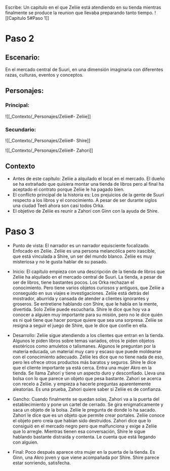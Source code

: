 Escribe:
Un capitulo en el que Zeliie está atendiendo en su tienda mientras finalmente se produce la reunion que llevaba preparando tanto tiempo.
![[Capitulo 5#Paso 1]]

# Paso 2

## Escenario:
En el mercado central de Suuri, en una dimensión imaginaria con diferentes razas, culturas, eventos y conceptos.

## Personajes:
### Principal:
![[_Contexto/_Personajes/Zeliie#- Zeliie]]
### Secundario:
![[_Contexto/_Personajes/Zeliie#- Shire]]

![[_Contexto/_Personajes/Zeliie#- Zahori]]

## Contexto
-   Antes de este capítulo: Zeliie a alquilado el local en el mercado. El dueño se ha extrañado que quisiera montar una tienda de libros pero al final ha aceptado el contrato porque Zeliie le ha pagado bien. 
-   El conflicto principal de la historia es: Los prejuicios de la gente de Suuri respecto a los libros y el conocimiento. A pesar de ser durante siglos una ciudad Teeli ahora son casi todos Orka.
-   El objetivo de Zeliie es reunir a Zahorí con Ginn con la ayuda de Shire.

# Paso 3

 - Punto de vista: El narrador es un narrador equisciente focalizado. Enfocado en Zeliie. Zeliie es una persona melancólica pero irascible, que está vinculada a Shire, un ser del mundo blanco. Zeliie es muy misteriosa y no le gusta hablar de su pasado.

- Inicio: El capítulo empieza con una descripción de la tienda de libros que Zeliie ha alquilado en el mercado central de Suuri. La tienda, a pesar de ser de libros, tiene bastantes pocos. Los Orka rechazan el conocimiento. Pero tiene varios objetos curiosos y antiguos, que Zeliie a conseguido en sus viajes e investigaciones. Zeliie está detrás del mostrador, aburrida y cansada de atender a clientes ignorantes y groseros. Se entretiene hablando con Shire, que le habla en la mente, divertida. Solo Zeliie puede escucharla. Shire le dice que hoy va a conocer a alguien muy importante para su misión, pero no le dice quién es ni qué tiene que hacer porque quiere que sea una sorpresa. Zeliie se resigna a seguir el juego de Shire, que le dice que confíe en ella.

- Desarrollo: Zeliie sigue atendiendo a los clientes que entran en la tienda. Algunos le piden libros sobre temas variados, otros le piden objetos esotéricos como amuletos o talismanes. Algunos le preguntan por la materia educada, un material muy caro y escaso que puede moldearse con el conocimiento adecuado. Zeliie les dice que no tiene nada de eso, pero les ofrece otros productos más baratos y seguros. Shire le dice que el cliente importante ya está cerca. Entra una mujer Akro en la tienda. Se llama Zahorí y tiene un aspecto duro y desconfiado. Lleva una bolsa con lo que parece un objeto que pesa bastante. Zahori se acerca con recelo a Zeliie. y empieza a hacerle preguntas aparentemente aleatorias. Es una prueba, Zahori quiere saber si Zeliie es de confianza.

- Gancho: Cuando finalmente se quedan solas, Zahori va a la puerta del establecimiento y pone un cartel de cerrado. Se gira enigmaticamente y saca un objeto de la bolsa. Zeliie le pregunta de donde lo ha sacado. Zahorí le dice que es un objeto que permite crear portales. Zeliie conoce el objeto pero creia que habían sido destruidos. Zahori dice que lo consiguió en el mercado negro pero que malfunciona y exige a Zeliie que lo arregle. Mientras tienen esa conversación, Shire le sigue hablando bastante distraida y contenta. Le cuenta que está llegando con alguien.

- Final: Poco después aparece otra mujer en la puerta de la tienda. Es Ginn, una Akro joven y que viene acompañada por Shire. Shire parece estar sonriendo, satisfecha.